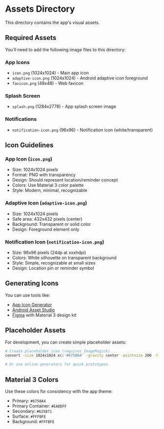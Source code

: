 # Assets Directory

This directory contains the app's visual assets.

## Required Assets

You'll need to add the following image files to this directory:

### App Icons
- `icon.png` (1024x1024) - Main app icon
- `adaptive-icon.png` (1024x1024) - Android adaptive icon foreground
- `favicon.png` (48x48) - Web favicon

### Splash Screen
- `splash.png` (1284x2778) - App splash screen image

### Notifications
- `notification-icon.png` (96x96) - Notification icon (white/transparent)

## Icon Guidelines

### App Icon (`icon.png`)
- Size: 1024x1024 pixels
- Format: PNG with transparency
- Design: Should represent location/reminder concept
- Colors: Use Material 3 color palette
- Style: Modern, minimal, recognizable

### Adaptive Icon (`adaptive-icon.png`)
- Size: 1024x1024 pixels
- Safe area: 432x432 pixels (center)
- Background: Transparent or solid color
- Design: Foreground element only

### Notification Icon (`notification-icon.png`)
- Size: 96x96 pixels (24dp at xxxhdpi)
- Colors: White silhouette on transparent background
- Style: Simple, recognizable at small sizes
- Design: Location pin or reminder symbol

## Generating Icons

You can use tools like:
- [App Icon Generator](https://appicon.co/)
- [Android Asset Studio](https://romannurik.github.io/AndroidAssetStudio/)
- [Figma](https://figma.com) with Material 3 design kit

## Placeholder Assets

For development, you can create simple placeholder assets:

```bash
# Create placeholder icon (requires ImageMagick)
convert -size 1024x1024 xc:'#6750A4' -gravity center -pointsize 200 -fill white -annotate +0+0 '📍' icon.png

# Or use online generators for quick prototypes
```

## Material 3 Colors

Use these colors for consistency with the app theme:
- Primary: `#6750A4`
- Primary Container: `#EADDFF`
- Secondary: `#625B71`
- Surface: `#FFFBFE`
- Background: `#FFFBFE`
